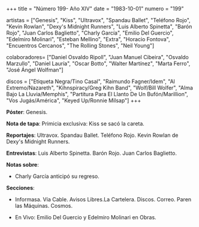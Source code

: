 +++
title = "Número 199- Año XIV"
date = "1983-10-01"
numero = "199"

artistas = ["Genesis", "Kiss", "Ultravox", "Spandau Ballet", "Teléfono Rojo", "Kevin Rowlan", "Dexy's Midnight Runners", "Luis Alberto Spinetta", "Barón Rojo", "Juan Carlos Baglietto", "Charly García", "Emilio Del Guercio", "Edelmiro Molinari", "Esteban Mellino", "Extra", "Horacio Fontova", "Encuentros Cercanos", "The Rolling Stones", "Neil Young"]

colaboradores= ["Daniel Osvaldo Ripoll", "Juan Manuel Cibeira", "Osvaldo Marzullo", "Daniel Lauría", "Oscar Botto", "Walter Martínez", "Marta Ferro", "José Ángel Wolfman"]

discos = ["Etiqueta Negra/Tino Casal", "Raimundo Fagner/Idem", "Al Extremo/Nazareth", "Kihnspiracy/Greg Kihn Band", "Wolf/Bill Wolfer", "Alma Bajo La Lluvia/Memphis", "Partitura Para El Llanto De Un Bufón/Marillion", "Vos Jugás/América", "Keyed Up/Ronnie Milsap"]
+++

**Póster**: Genesis.

**Nota de tapa**: Primicia exclusiva: Kiss se sacó la careta.

**Reportajes**: Ultravox. Spandau Ballet. Teléfono Rojo. Kevin Rowlan de Dexy's Midnight Runners.

**Entrevistas**: Luis Alberto Spinetta. Barón Rojo. Juan Carlos Baglietto.

**Notas sobre**:

- Charly García anticipó su regreso. 

**Secciones**:

- Informasa. Vía Cable. Avisos Libres.La Cartelera. Discos. Correo. Paren las Máquinas. Cosmos. 

- En Vivo: Emilio Del Guercio y Edelmiro Molinari en Obras. 